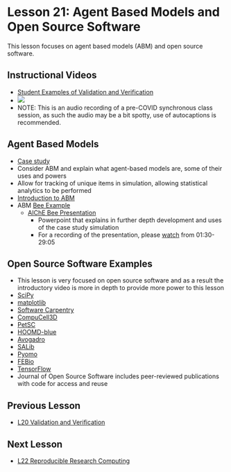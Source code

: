 # **Lesson 21: Agent Based Models and Open Source Software**
This lesson focuses on agent based models (ABM) and open source software.

## **Instructional Videos**
 * [Student Examples of Validation and Verification](https://www.youtube.com/watch?v=60tMapC53Sw&ab_channel=AshleeN.FordVersypt)
 * [![](http://img.youtube.com/vi/60tMapC53Sw/0.jpg)](http://www.youtube.com/watch?v=60tMapC53Sw "")
 * NOTE: This is an audio recording of a pre-COVID synchronous class session, as such the audio may be a bit spotty, use of autocaptions is recommended.

## **Agent Based Models**
* [Case study](https://github.com/ashleefv/BeeNestABM)
* Consider ABM and explain what agent-based models are, some of their uses and powers
* Allow for tracking of unique items in simulation, allowing statistical analytics to be performed
* [Introduction to ABM](https://github.com/ashleefv/ApplNumComp/blob/master/Intro%20to%20ABM.pdf)
* ABM [Bee Example](https://github.com/ashleefv/BeeNestABM)
  * [AIChE Bee Presentation](https://github.com/ashleefv/ApplNumComp/blob/master/AIChE%20Bee%20pres%20ANFV.pdf)
    * Powerpoint that explains in further depth development and uses of the case study simulation
    * For a recording of the presentation, please [watch](https://www.youtube.com/watch?v=xCO1k6Gaex0&feature=emb_title&ab_channel=AshleeN.FordVersypt) from 01:30-29:05

## **Open Source Software Examples**
* This lesson is very focused on open source software and as a result the introductory video is more in depth to provide more power to this lesson
* [SciPy](https://scipy.org/)
* [matplotlib](https://matplotlib.org/)
* [Software Carpentry](https://github.com/swcarpentry)
* [CompuCell3D](https://compucell3d.org/)
* [PetSC](https://www.mcs.anl.gov/petsc/)
* [HOOMD-blue](http://glotzerlab.engin.umich.edu/hoomd-blue/)
* [Avogadro](http://avogadro.cc/)
* [SALib](https://joss.theoj.org/papers/10.21105/joss.00097)
* [Pyomo](http://www.pyomo.org/)
* [FEBio](https://febio.org/)
* [TensorFlow](https://www.tensorflow.org/)
* Journal of Open Source Software includes peer-reviewed publications with code for access and reuse

## **Previous Lesson**
 * [L20 Validation and Verification](/L20%20Validation%20and%20Verification.md)

## **Next Lesson**
 * [L22 Reproducible Research Computing](/L22%20Reproducible%20Research%20Computing.md)
